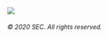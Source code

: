 <img src="https://github.com/cipher-1i/EGGS-API/blob/master/resources/media/images/snippets/EGGS%20snippet.PNG"/>
<h6>© 2020 SEC. All rights reserved.</h6>

